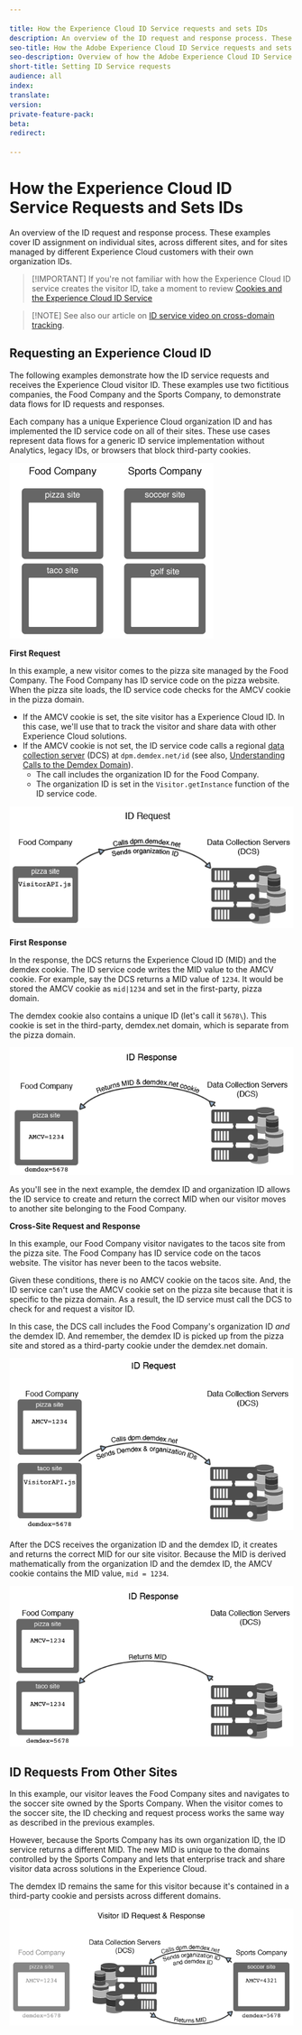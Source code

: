 ```yaml
---

title: How the Experience Cloud ID Service requests and sets IDs
description: An overview of the ID request and response process. These examples cover ID assignment on individual sites, across different sites, and for sites managed by different Experience Cloud customers with their own organization IDs.
seo-title: How the Adobe Experience Cloud ID Service requests and sets IDs.
seo-description: Overview of how the Adobe Experience Cloud ID Service requests and sets IDs.
short-title: Setting ID Service requests
audience: all
index: 
translate:
version:
private-feature-pack:
beta:
redirect:

---
```


# How the Experience Cloud ID Service Requests and Sets IDs

An overview of the ID request and response process. These examples cover ID assignment on individual sites, across different sites, and for sites managed by different Experience Cloud customers with their own organization IDs.

>[!IMPORTANT] If you're not familiar with how the Experience Cloud ID service creates the visitor ID, take a moment to review [Cookies and the Experience Cloud ID Service](getting-started-cookies.md) 

>[!NOTE] See also our article on [ID service video on cross-domain tracking](https://helpx.adobe.com/marketing-cloud-core/kb/MCID/CrossDomain.html).

## Requesting an Experience Cloud ID

The following examples demonstrate how the ID service requests and receives the Experience Cloud visitor ID. These examples use two fictitious companies, the Food Company and the Sports Company, to demonstrate data flows for ID requests and responses. 

Each company has a unique Experience Cloud organization ID and has implemented the ID service code on all of their sites. These use cases represent data flows for a generic ID service implementation without Analytics, legacy IDs, or browsers that block third-party cookies.

![](media/getting-started-id-request/sample_sites.png) 

 **First Request** 

In this example, a new visitor comes to the pizza site managed by the Food Company. The Food Company has ID service code on the pizza website. When the pizza site loads, the ID service code checks for the AMCV cookie in the pizza domain.

+ If the AMCV cookie is set, the site visitor has a Experience Cloud ID. In this case, we'll use that to track the visitor and share data with other Experience Cloud solutions.
+ If the AMCV cookie is not set, the ID service code calls a regional [data collection server](https://marketing.adobe.com/resources/help/en_US/aam/?f=c_compcollect.html) \(DCS\) at `dpm.demdex.net/id` \(see also, [Understanding Calls to the Demdex Domain](https://marketing.adobe.com/resources/help/en_US/aam/demdex-calls.html)\). 
    + The call includes the organization ID for the Food Company. 
    + The organization ID is set in the `Visitor.getInstance` function of the ID service code.

![](media/getting-started-id-request/request1.png) 

 **First Response** 

In the response, the DCS returns the Experience Cloud ID \(MID\) and the demdex cookie. The ID service code writes the MID value to the AMCV cookie. For example, say the DCS returns a MID value of `1234`. It would be stored the AMCV cookie as `mid|1234` and set in the first-party, pizza domain. 

The demdex cookie also contains a unique ID \(let's call it `5678\`). This cookie is set in the third-party, demdex.net domain, which is separate from the pizza domain.

![](media/getting-started-id-request/response1.png) 

As you'll see in the next example, the demdex ID and organization ID allows the ID service to create and return the correct MID when our visitor moves to another site belonging to the Food Company.

 **Cross-Site Request and Response** 

In this example, our Food Company visitor navigates to the tacos site from the pizza site. The Food Company has ID service code on the tacos website. The visitor has never been to the tacos website.

Given these conditions, there is no AMCV cookie on the tacos site. And, the ID service can't use the AMCV cookie set on the pizza site because that it is specific to the pizza domain. As a result, the ID service must call the DCS to check for and request a visitor ID. 

In this case, the DCS call includes the Food Company's organization ID *and* the demdex ID. And remember, the demdex ID is picked up from the pizza site and stored as a third-party cookie under the demdex.net domain.

![](media/getting-started-id-request/request2.png) 

After the DCS receives the organization ID and the demdex ID, it creates and returns the correct MID for our site visitor. Because the MID is derived mathematically from the organization ID and the demdex ID, the AMCV cookie contains the MID value, `mid = 1234`.

![](media/getting-started-id-request/response2.png) 

## ID Requests From Other Sites

In this example, our visitor leaves the Food Company sites and navigates to the soccer site owned by the Sports Company. When the visitor comes to the soccer site, the ID checking and request process works the same way as described in the previous examples. 

However, because the Sports Company has its own organization ID, the ID service returns a different MID. The new MID is unique to the domains controlled by the Sports Company and lets that enterprise track and share visitor data across solutions in the Experience Cloud. 

The demdex ID remains the same for this visitor because it's contained in a third-party cookie and persists across different domains.

![](media/getting-started-id-request/req_resp.png) 
